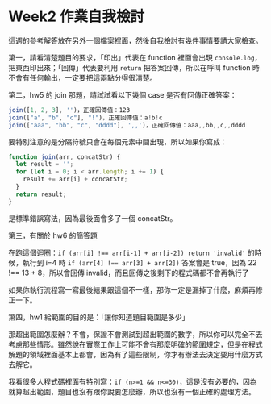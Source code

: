 # Week2 作業自我檢討

這週的參考解答放在另外一個檔案裡面，然後自我檢討有幾件事情要請大家檢查。

第一，請看清楚題目的要求，「印出」代表在 function 裡面會出現 `console.log`，把東西印出來；「回傳」代表要利用 `return` 把答案回傳，所以在呼叫 function 時不會有任何輸出，一定要把這兩點分得很清楚。

第二，hw5 的 join 那題，請試試看以下幾個 case 是否有回傳正確答案：

``` js
join([1, 2, 3], '')，正確回傳值：123
join(["a", "b", "c"], "!")，正確回傳值：a!b!c
join(["aaa", "bb", "c", "dddd"], ',,')，正確回傳值：aaa,,bb,,c,,dddd
```

要特別注意的是分隔符號只會在每個元素中間出現，所以如果你寫成：

``` js
function join(arr, concatStr) {
  let result = '';
  for (let i = 0; i < arr.length; i += 1) {
    result += arr[i] + concatStr;
  }
  return result;
}
```

是標準錯誤寫法，因為最後面會多了一個 concatStr。

第三，有關於 hw6 的簡答題

在跑這個迴圈：`if (arr[i] !== arr[i-1] + arr[i-2]) return 'invalid'` 的時候，執行到 i=4 時 `if (arr[4] !== arr[3] + arr[2])` 答案會是 true，因為 22 !== 13 + 8，所以會回傳 invalid，而且回傳之後剩下的程式碼都不會再執行了

如果你執行流程寫一寫最後結果跟這個不一樣，那你一定是漏掉了什麼，麻煩再修正一下。

第四，hw1 給範圍的目的是：「讓你知道題目範圍是多少」

那超出範圍怎麼辦？不會，保證不會測試到超出範圍的數字，所以你可以完全不去考慮那些情形。雖然說在實際工作上可能不會有那麼明確的範圍規定，但是在程式解題的領域裡面基本上都會，因為有了這些限制，你才有辦法去決定要用什麼方式去解它。

我看很多人程式碼裡面有特別寫：`if (n>=1 && n<=30)`，這是沒有必要的，因為就算超出範圍，題目也沒有跟你說要怎麼辦，所以也沒有一個正確的處理方法。



